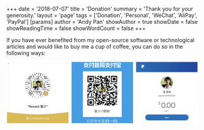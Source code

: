 +++
date = '2018-07-07'
title = 'Donation'
summary = 'Thank you for your generosity.'
layout = 'page'
tags = ['Donation', 'Personal', 'WeChat', 'AliPay', 'PayPal']
[params]
  author = 'Andy Pan'
showAuthor = true
showDate = false
showReadingTime = false
showWordCount = false
+++

If you have ever benefited from my open-source software or technological articles and would like to buy me a cup of coffee, you can do so in the following ways:

[![](img/donation.png)](https://www.paypal.me/R136a1X)